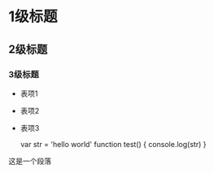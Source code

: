 # 1级标题
## 2级标题
### 3级标题

- 表项1
- 表项2
- 表项3


    var str = 'hello world'
    function test() {
        console.log(str)
    }

这是一个段落

